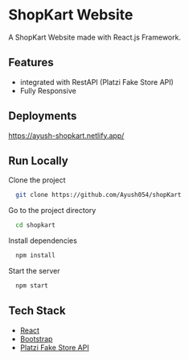 # ShopKart Website

A ShopKart Website made with React.js Framework.

## Features

- integrated with RestAPI (Platzi Fake Store API)
- Fully Responsive


## Deployments

https://ayush-shopkart.netlify.app/



## Run Locally

Clone the project

```bash
  git clone https://github.com/Ayush054/shopKart
```

Go to the project directory

```bash
  cd shopkart
```

Install dependencies

```bash
  npm install
```

Start the server

```bash
  npm start
```



## Tech Stack

* [React](https://reactjs.org/)
* [Bootstrap](https://getbootstrap.com/)
* [Platzi Fake Store API](https://fakeapi.platzi.com/)



